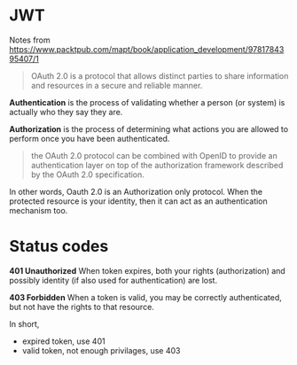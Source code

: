 # JWT

Notes from https://www.packtpub.com/mapt/book/application_development/9781784395407/1

> OAuth 2.0 is a protocol that allows distinct parties to share information and resources in a secure and reliable manner.

**Authentication** is the process of validating whether a person (or system) is actually who they say they are.

**Authorization** is the process of determining what actions you are allowed to perform once you have been authenticated.

> the OAuth 2.0 protocol can be combined with OpenID to provide an authentication layer on top of the authorization framework described by the OAuth 2.0 specification.

In other words, Oauth 2.0 is an Authorization only protocol. When the protected resource is your identity, then it can act as an authentication mechanism too.


# Status codes

**401 Unauthorized** When token expires, both your rights (authorization) and possibly identity (if also used for authentication) are lost.

**403 Forbidden** When a token is valid, you may be correctly authenticated, but not have the rights to that resource.

In short,

* expired token, use 401
* valid token, not enough privilages, use 403
